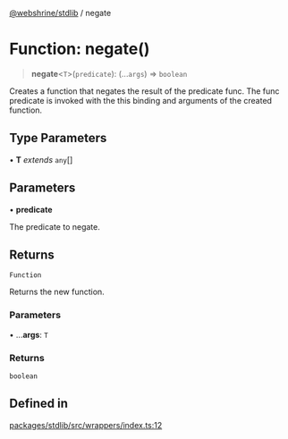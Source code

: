 [@webshrine/stdlib](../globals.md) / negate

# Function: negate()

> **negate**\<`T`\>(`predicate`): (...`args`) => `boolean`

Creates a function that negates the result of the predicate func. The func predicate is invoked with
the this binding and arguments of the created function.

## Type Parameters

• **T** *extends* `any`[]

## Parameters

• **predicate**

The predicate to negate.

## Returns

`Function`

Returns the new function.

### Parameters

• ...**args**: `T`

### Returns

`boolean`

## Defined in

[packages/stdlib/src/wrappers/index.ts:12](https://github.com/webshrine/webshrine/blob/0e16c5948921e0c95cce645760c4a8b0855b196b/packages/stdlib/src/wrappers/index.ts#L12)
